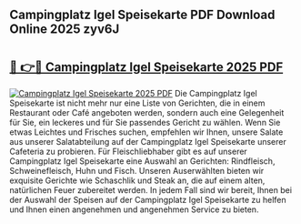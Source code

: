 ## Campingplatz Igel Speisekarte PDF Download Online 2025 zyv6J

# <h2><a href="http://gcafmpc.nevu.top/?p=Campingplatz+Igel+Speisekarte">🔗 👉🔴 Campingplatz Igel Speisekarte 2025 PDF</a></h2>

[![Campingplatz Igel Speisekarte 2025 PDF](https://i.imgur.com/dBaPXMq.png)](http://gcafmpc.nevu.top/?p=Campingplatz+Igel+Speisekarte)
Die Campingplatz Igel Speisekarte ist nicht mehr nur eine Liste von Gerichten, die in einem Restaurant oder Café angeboten werden, sondern auch eine Gelegenheit für Sie, ein leckeres und für Sie passendes Gericht zu wählen. Wenn Sie etwas Leichtes und Frisches suchen, empfehlen wir Ihnen, unsere Salate aus unserer Salatabteilung auf der Campingplatz Igel Speisekarte unserer Cafeteria zu probieren. Für Fleischliebhaber gibt es auf unserer Campingplatz Igel Speisekarte eine Auswahl an Gerichten: Rindfleisch, Schweinefleisch, Huhn und Fisch. Unseren Auserwählten bieten wir exquisite Gerichte wie Schaschlik und Steak an, die auf einem alten, natürlichen Feuer zubereitet werden. In jedem Fall sind wir bereit, Ihnen bei der Auswahl der Speisen auf der Campingplatz Igel Speisekarte zu helfen und Ihnen einen angenehmen und angenehmen Service zu bieten.
